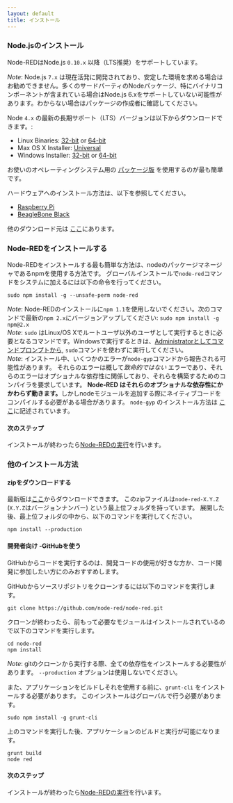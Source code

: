 ```yaml
---
layout: default
title: インストール
---
```


### Node.jsのインストール

Node-REDはNode.js <code>0.10.x</code> 以降（LTS推奨）をサポートしています。

<div class="doc-callout"><em>Note</em>:  Node.js <code>7.x</code> は現在活発に開発されており、安定した環境を求める場合はお勧めできません。多くのサードパーティのNodeパッケージ、特にバイナリコンポーネントが含まれている場合はNode.js 6.xをサポートしていない可能性があります。わからない場合はパッケージの作成者に確認してください。</div>

Node <code>4.x</code> の最新の長期サポート（LTS）バージョンは以下からダウンロードできます。:

- Linux Binaries: [32-bit](https://nodejs.org/dist/latest-v4.x/node-v4.6.1-linux-x86.tar.gz) or [64-bit](https://nodejs.org/dist/latest-v4.x/node-v4.6.1-linux-x64.tar.gz)
- Max OS X Installer: [Universal](https://nodejs.org/dist/latest-v4.x/node-v4.6.1.pkg)
- Windows Installer: [32-bit](https://nodejs.org/dist/latest-v4.x/node-v4.6.1-x86.msi) or [64-bit](https://nodejs.org/dist/latest-v4.x/node-v4.6.1-x64.msi)

お使いのオペレーティングシステム用の [パッケージ版](https://nodejs.org/en/download/package-manager/) を使用するのが最も簡単です。

ハードウェアへのインストール方法は、以下を参照してください。

 - [Raspberry Pi](../hardware/raspberrypi.html)
 - [BeagleBone Black](../hardware/beagleboneblack.html)

他のダウンロード元は [ここ](https://nodejs.org/dist/latest-v4.x/)にあります。

### Node-REDをインストールする

Node-REDをインストールする最も簡単な方法は、nodeのパッケージマネージャであるnpmを使用する方法です。
グローバルインストールで`node-red`コマンドをシステムに加えるには以下の命令を行ってください。

    sudo npm install -g --unsafe-perm node-red

<div class="doc-callout">
<em>Note</em>: Node-REDのインストールに<code>npm 1.1</code>を使用しないでください。次のコマンドで最新の<code>npm 2.x</code>にバージョンアップしてください: <code>sudo npm install -g npm@2.x</code><br />
<em>Note</em>: <code>sudo</code> はLinux/OS Xでルートユーザ以外のユーザとして実行するときに必要となるコマンドです。Windowsで実行するときは、<a href="https://technet.microsoft.com/en-gb/library/cc947813%28v=ws.10%29.aspx">Administratorとしてコマンドプロンプトから</a>,
<code>sudo</code>コマンドを使わずに実行してください。<br />
<em>Note</em>: インストール中、いくつかのエラーが<code>node-gyp</code>コマンドから報告される可能性があります。
それらのエラーは概して<em>致命的ではない</em> エラーであり、それらのエラーはオプショナルな依存性に関係しており、それらを構築するためのコンパイラを要求しています。
 <b>Node-RED はそれらのオプショナルな依存性にかかわらず動きます。</b>しかしnodeモジュールを追加する際にネイティブコードをコンパイルする必要がある場合があります。 <code>node-gyp</code>
のインストール方法は <a href="https://github.com/TooTallNate/node-gyp#installation">ここ</a>に記述されています。
</div>

#### 次のステップ

インストールが終わったら[Node-REDの実行](running.html)を行います。

### 他のインストール方法

#### zipをダウンロードする

最新版は[ここ](https://github.com/node-red/node-red/releases/latest)からダウンロードできます。
このzipファイルは`node-red-X.Y.Z` (`X.Y.Z`はバージョンナンバー) という最上位フォルダを持っています。
展開した後、最上位フォルダの中から、以下のコマンドを実行してください。

    npm install --production

#### 開発者向け -GitHubを使う

GitHubからコードを実行するのは、開発コードの使用が好きな方か、コード開発に参加したい方にのみおすすめします。

GitHubからソースリポジトリをクローンするには以下のコマンドを実行します。

    git clone https://github.com/node-red/node-red.git

クローンが終わったら、前もって必要なモジュールはインストールされているので以下のコマンドを実行します。

    cd node-red
    npm install

<div class="doc-callout">
<em>Note</em>: gitのクローンから実行する際、全ての依存性をインストールする必要性があります。
 <code>--production</code> オプションは使用しないでください。
</div>

また、アプリケーションをビルドしそれを使用する前に、`grunt-cli` をインストールする必要があります。 このインストールはグローバルで行う必要があります。

    sudo npm install -g grunt-cli

上のコマンドを実行した後、アプリケーションのビルドと実行が可能になります。

    grunt build
    node red

#### 次のステップ

インストールが終わったら[Node-REDの実行](running.html)を行います。
